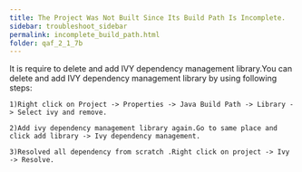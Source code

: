 ```yaml
---
title: The Project Was Not Built Since Its Build Path Is Incomplete.
sidebar: troubleshoot_sidebar
permalink: incomplete_build_path.html
folder: qaf_2_1_7b
---
```

It is require to delete and add IVY dependency management library.You can delete and add IVY dependency management library by using following steps: 

	1)Right click on Project -> Properties -> Java Build Path -> Library -> Select ivy and remove.

	2)Add ivy dependency management library again.Go to same place and click add library -> Ivy dependency management.

	3)Resolved all dependency from scratch .Right click on project -> Ivy -> Resolve.

 

 

